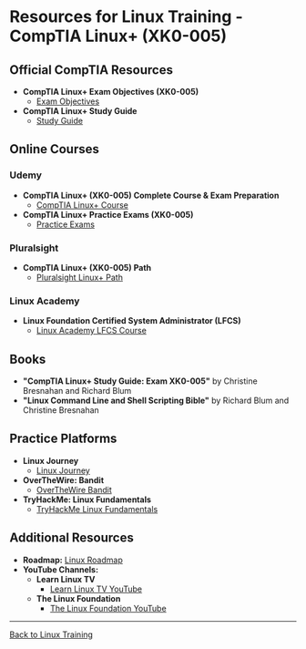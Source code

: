 # Resources for Linux Training - CompTIA Linux+ (XK0-005)

## Official CompTIA Resources

- **CompTIA Linux+ Exam Objectives (XK0-005)**
  - [Exam Objectives](https://www.comptia.org/certifications/linux)
- **CompTIA Linux+ Study Guide**
  - [Study Guide](https://www.comptia.org/training/resources/linux-study-guide)

## Online Courses

### **Udemy**

- **CompTIA Linux+ (XK0-005) Complete Course & Exam Preparation**
  - [CompTIA Linux+ Course](https://www.udemy.com/course/comptia-linux-plus/)
- **CompTIA Linux+ Practice Exams (XK0-005)**
  - [Practice Exams](https://www.udemy.com/course/comptia-linux-practice-exams/)

### **Pluralsight**

- **CompTIA Linux+ (XK0-005) Path**
  - [Pluralsight Linux+ Path](https://www.pluralsight.com/paths/comptia-linux-xk0-005)

### **Linux Academy**

- **Linux Foundation Certified System Administrator (LFCS)**
  - [Linux Academy LFCS Course](https://linuxacademy.com/course/linux-foundation-certified-sysadmin-lfcs/)

## Books

- **"CompTIA Linux+ Study Guide: Exam XK0-005"** by Christine Bresnahan and Richard Blum
- **"Linux Command Line and Shell Scripting Bible"** by Richard Blum and Christine Bresnahan

## Practice Platforms

- **Linux Journey**
  - [Linux Journey](https://linuxjourney.com/)
- **OverTheWire: Bandit**
  - [OverTheWire Bandit](https://overthewire.org/wargames/bandit/)
- **TryHackMe: Linux Fundamentals**
  - [TryHackMe Linux Fundamentals](https://tryhackme.com/room/linuxfundamentalspart1)

## Additional Resources

- **Roadmap:** [Linux Roadmap](https://roadmap.sh/linux)
- **YouTube Channels:**
  - **Learn Linux TV**
    - [Learn Linux TV YouTube](https://www.youtube.com/channel/UCxQKHvKbmSzGMvUrVtJYnUA)
  - **The Linux Foundation**
    - [The Linux Foundation YouTube](https://www.youtube.com/user/TheLinuxFoundation)

---

[Back to Linux Training](README.md)
